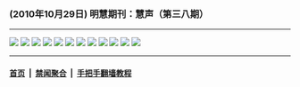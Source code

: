 ### (2010年10月29日) 明慧期刊：慧声（第三八期） 

---

<img src="http://qikan.minghui.org/mhqkpage/qikanimage/2010/10/29/huisheng-b-38-pdf-online1.png"/> 

<img src="http://qikan.minghui.org/mhqkpage/qikanimage/2010/10/29/huisheng-b-38-pdf-online2.png"/> 

<img src="http://qikan.minghui.org/mhqkpage/qikanimage/2010/10/29/huisheng-b-38-pdf-online3.png"/> 

<img src="http://qikan.minghui.org/mhqkpage/qikanimage/2010/10/29/huisheng-b-38-pdf-online4.png"/> 

<img src="http://qikan.minghui.org/mhqkpage/qikanimage/2010/10/29/huisheng-b-38-pdf-online5.png"/> 

<img src="http://qikan.minghui.org/mhqkpage/qikanimage/2010/10/29/huisheng-b-38-pdf-online6.png"/> 

<img src="http://qikan.minghui.org/mhqkpage/qikanimage/2010/10/29/huisheng-b-38-pdf-online7.png"/> 

<img src="http://qikan.minghui.org/mhqkpage/qikanimage/2010/10/29/huisheng-b-38-pdf-online8.png"/> 

<img src="http://qikan.minghui.org/mhqkpage/qikanimage/2010/10/29/huisheng-b-38-pdf-online9.png"/> 

<img src="http://qikan.minghui.org/mhqkpage/qikanimage/2010/10/29/huisheng-b-38-pdf-online10.png"/> 

<img src="http://qikan.minghui.org/mhqkpage/qikanimage/2010/10/29/huisheng-b-38-pdf-online11.png"/> 

<img src="http://qikan.minghui.org/mhqkpage/qikanimage/2010/10/29/huisheng-b-38-pdf-online12.png"/> 



---

#### [首页](../../../..) &nbsp;|&nbsp; [禁闻聚合](https://github.com/gfw-breaker/banned-news) &nbsp;|&nbsp; [手把手翻墙教程](https://github.com/gfw-breaker/guides) 